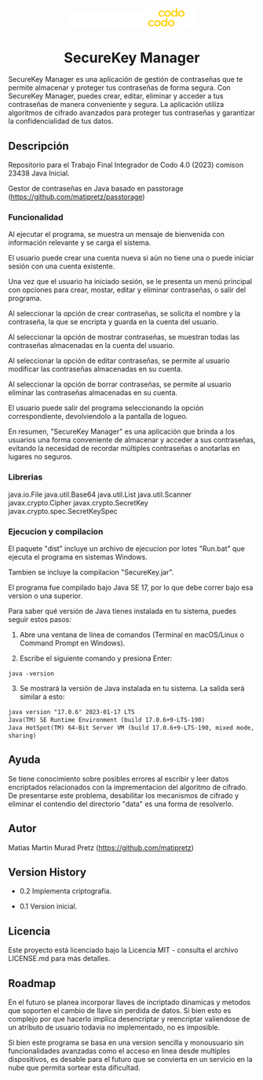 <p align="center">
    <img alt="bac logo" src="img\bac.png" width="150px" />
    <img alt="cac logo" src="img\logo-CAC.webp" width="100px" />  
  <h1 align="center">SecureKey Manager</h1>
</p>

SecureKey Manager es una aplicación de gestión de contraseñas que te permite almacenar y proteger tus contraseñas de forma segura. 
Con SecureKey Manager, puedes crear, editar, eliminar y acceder a tus contraseñas de manera conveniente y segura. 
La aplicación utiliza algoritmos de cifrado avanzados para proteger tus contraseñas y garantizar la confidencialidad de tus datos.  

## Descripción
Repositorio para el Trabajo Final Integrador de Codo 4.0 (2023) comison 23438 Java Inicial.  

Gestor de contraseñas en Java basado en passtorage (https://github.com/matipretz/passtorage)  

### Funcionalidad

Al ejecutar el programa, se muestra un mensaje de bienvenida con información relevante y se carga el sistema.

El usuario puede crear una cuenta nueva si aún no tiene una o puede iniciar sesión con una cuenta existente.

Una vez que el usuario ha iniciado sesión, se le presenta un menú principal con opciones para crear, mostar, editar y eliminar contraseñas, o salir del programa.

Al seleccionar la opción de crear contraseñas, se solicita el nombre y la contraseña, la que se encripta y guarda en la cuenta del usuario.

Al seleccionar la opción de mostrar contraseñas, se muestran todas las contraseñas almacenadas en la cuenta del usuario.

Al seleccionar la opción de editar contraseñas, se permite al usuario modificar las contraseñas almacenadas en su cuenta.

Al seleccionar la opción de borrar contraseñas, se permite al usuario eliminar las contraseñas almacenadas en su cuenta.

El usuario puede salir del programa seleccionando la opción correspondiente, devolviendolo a la pantalla de logueo.  

En resumen, "SecureKey Manager" es una aplicación que brinda a los usuarios una forma conveniente de almacenar y acceder a sus contraseñas, evitando la necesidad de recordar múltiples contraseñas o anotarlas en lugares no seguros.

### Librerias

java.io.File
java.util.Base64
java.util.List
java.util.Scanner
javax.crypto.Cipher
javax.crypto.SecretKey
javax.crypto.spec.SecretKeySpec

### Ejecucion y compilacion

El paquete "dist" incluye un archivo de ejecucion por lotes "Run.bat" que ejecuta el programa en sistemas Windows.

Tambien se incluye la compilacion "SecureKey.jar".

El programa fue compilado bajo Java SE 17, por lo que debe correr bajo esa version o una superior.

Para saber qué versión de Java tienes instalada en tu sistema, puedes seguir estos pasos:

1.  Abre una ventana de línea de comandos (Terminal en macOS/Linux o Command Prompt en Windows).
    
2.  Escribe el siguiente comando y presiona Enter:

```
java -version
```
3.  Se mostrará la versión de Java instalada en tu sistema. La salida será similar a esto:
```
java version "17.0.6" 2023-01-17 LTS
Java(TM) SE Runtime Environment (build 17.0.6+9-LTS-190)
Java HotSpot(TM) 64-Bit Server VM (build 17.0.6+9-LTS-190, mixed mode, sharing)
```

## Ayuda
Se tiene conocimiento sobre posibles errores al escribir y leer datos encriptados relacionados con la imprementacion del algoritmo de cifrado. 
De presentarse este problema, desabilitar los mecanismos de cifrado y eliminar el contendio del directorio "data" es una forma de resolverlo.

## Autor

Matias Martin Murad Pretz (https://github.com/matipretz)

## Version History

* 0.2
Implementa criptografia.

* 0.1
Version inicial.  

## Licencia

Este proyecto está licenciado bajo la Licencia MIT - consulta el archivo LICENSE.md para más detalles.

## Roadmap
En el futuro se planea incorporar llaves de incriptado dinamicas y metodos que soporten el cambio de llave sin perdida de datos. Si bien esto es complejo por que hacerlo implica desencriptar y reencriptar valiendose de un atributo de usuario todavia no implementado, no es imposible.

Si bien este programa se basa en una version sencilla y monousuario sin funcionalidades avanzadas como el acceso en linea desde multiples dispositivos, es desable para el futuro que se convierta en un servicio en la nube que permita sortear esta dificultad.